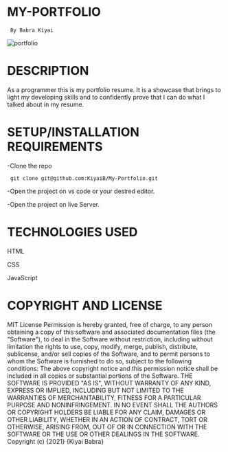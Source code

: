 # MY-PORTFOLIO
     By Babra Kiyai
  ![portfolio](https://user-images.githubusercontent.com/91152578/140718127-b1a5fa2f-ec3d-4417-9f6a-ae876d243602.jpg)


# DESCRIPTION

As a programmer this is my portfolio resume. 
It is a showcase that brings to light my developing skills and to confidently prove that I can do what I talked about in my resume.

# SETUP/INSTALLATION REQUIREMENTS

   -Clone the repo
   
     git clone git@github.com:KiyaiB/My-Portfolio.git
     
   -Open the project on vs code or your desired editor.
   
   -Open the project on live Server.
   
# TECHNOLOGIES USED

  HTML
  
  CSS
  
  JavaScript
  
# COPYRIGHT AND LICENSE

MIT License Permission is hereby granted, free of charge, to any person obtaining a copy of this software and associated documentation files (the "Software"), to deal in the Software without restriction, including without limitation the rights to use, copy, modify, merge, publish, distribute, sublicense, and/or sell copies of the Software, and to permit persons to whom the Software is furnished to do so, subject to the following conditions: The above copyright notice and this permission notice shall be included in all copies or substantial portions of the Software. THE SOFTWARE IS PROVIDED "AS IS", WITHOUT WARRANTY OF ANY KIND, EXPRESS OR IMPLIED, INCLUDING BUT NOT LIMITED TO THE WARRANTIES OF MERCHANTABILITY, FITNESS FOR A PARTICULAR PURPOSE AND NONINFRINGEMENT. IN NO EVENT SHALL THE AUTHORS OR COPYRIGHT HOLDERS BE LIABLE FOR ANY CLAIM, DAMAGES OR OTHER LIABILITY, WHETHER IN AN ACTION OF CONTRACT, TORT OR OTHERWISE, ARISING FROM, OUT OF OR IN CONNECTION WITH THE SOFTWARE OR THE USE OR OTHER DEALINGS IN THE SOFTWARE. Copyright (c) {2021} {Kiyai Babra}
